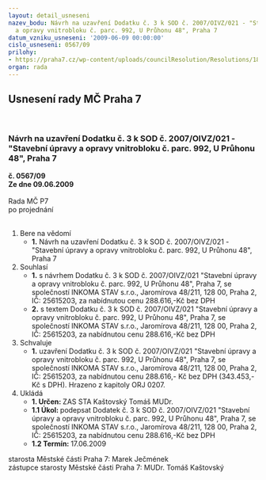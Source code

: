 ```yaml
---
layout: detail_usneseni
nazev_bodu: Návrh na uzavření Dodatku č. 3 k SOD č. 2007/OIVZ/021 - "Stavební úpravy
  a opravy vnitrobloku č. parc. 992, U Průhonu 48", Praha 7
datum_vzniku_usneseni: '2009-06-09 00:00:00'
cislo_usneseni: 0567/09
prilohy:
- https://praha7.cz/wp-content/uploads/councilResolution/Resolutions/18848/30-n%c3%a1vrh_dod.doc
organ: rada
---
```

<div id="ucUsn_pList" class="usn">
	<span><h2>Usnesení rady MČ Praha 7 </h2>
<br></span><div class="standBody">
<span><h3>Návrh na uzavření Dodatku č. 3 k SOD č. 2007/OIVZ/021 - "Stavební úpravy a opravy vnitrobloku č. parc. 992, U Průhonu 48", Praha 7</h3></span><div class="center">
		<strong>č. 0567/09</strong><br>
	</div>
<div class="center">
		<strong>Ze dne 09.06.2009</strong><br><br>
	</div>Rada MČ P7<br> po projednání<br><br><ol>
<li>Bere na vědomí<ul><li>
<strong>1.</strong> Návrh na uzavření Dodatku č. 3 k SOD č. 2007/OIVZ/021 - "Stavební úpravy a opravy vnitrobloku č. parc. 992, U Průhonu 48", Praha 7 </li></ul>
</li>
<li>Souhlasí<ul>
<li>
<strong>1.</strong> s návrhem Dodatku č. 3 k SOD č. 2007/OIVZ/021 "Stavební úpravy a opravy vnitrobloku č. parc. 992, U Průhonu 48", Praha 7, se společností  INKOMA STAV s.r.o., Jaromírova 48/211, 128 00, Praha 2, IČ: 25615203, za nabídnutou cenu 288.616,-Kč bez DPH </li>
<li>
<strong>2.</strong> s textem Dodatku č. 3 k SOD č. 2007/OIVZ/021 "Stavební úpravy a opravy vnitrobloku č. parc. 992, U Průhonu 48", Praha 7, se společností  INKOMA STAV s.r.o., Jaromírova 48/211, 128 00, Praha 2, IČ: 25615203, za nabídnutou cenu 288.616,-Kč bez DPH </li>
</ul>
</li>
<li>Schvaluje<ul><li>
<strong>1.</strong> uzavření Dodatku č. 3 k SOD č. 2007/OIVZ/021 "Stavební úpravy a opravy vnitrobloku č. parc. 992, U Průhonu 48", Praha 7, se společností  INKOMA STAV s.r.o., Jaromírova 48/211, 128 00, Praha 2, IČ: 25615203, za nabídnutou cenu 288.616,- Kč bez DPH (343.453,-Kč s DPH). Hrazeno z kapitoly ORJ 0207.  </li></ul>
</li>
<li>Ukládá<ul>
<li>
<strong>1. Určen: </strong>ZAS STA Kaštovský Tomáš MUDr.</li>
<li>
<strong>1.1 Úkol: </strong>podepsat Dodatek č. 3 k SOD č. 2007/OIVZ/021 "Stavební úpravy a opravy vnitrobloku č. parc. 992, U Průhonu 48", Praha 7, se společností  INKOMA STAV s.r.o., Jaromírova 48/211, 128 00, Praha 2, IČ: 25615203, za nabídnutou cenu 288.616,-Kč bez DPH  </li>
<li>
<strong>1.2 Termín: </strong>17.06.2009</li>
</ul>
</li>
</ol>starosta Městské části Praha 7: Marek Ječmének<br>zástupce starosty Městské části Praha 7: MUDr. Tomáš Kaštovský 
</div>
</div>